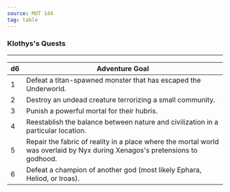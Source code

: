 ```yaml
---
source: MOT 144
tag: table
---
```


### Klothys's Quests
---
|d6|Adventure Goal|
|----|------------|
|1|Defeat a titan-spawned monster that has escaped the Underworld.|
|2|Destroy an undead creature terrorizing a small community.|
|3|Punish a powerful mortal for their hubris.|
|4|Reestablish the balance between nature and civilization in a particular location.|
|5|Repair the fabric of reality in a place where the mortal world was overlaid by Nyx during Xenagos's pretensions to godhood.|
|6|Defeat a champion of another god (most likely Ephara, Heliod, or Iroas).|
